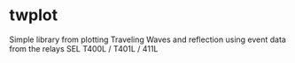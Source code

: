 # twplot
Simple library from plotting Traveling Waves and reflection using event data from the relays SEL T400L / T401L / 411L
